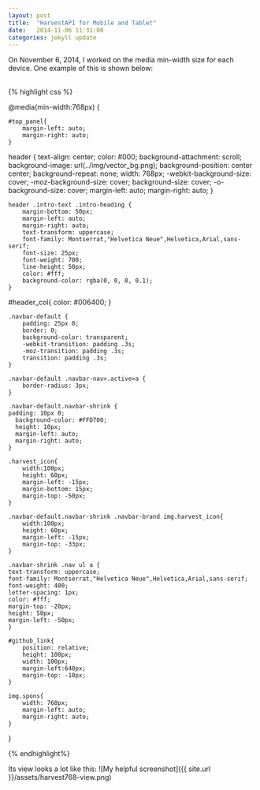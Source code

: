```yaml
---
layout: post
title:  "HarvestAPI for Mobile and Tablet"
date:   2014-11-06 11:31:00
categories: jekyll update
---
```


On November 6, 2014, I worked on the media min-width size for each device. One example of this is shown below:
<br/><br/>

{% highlight css %}

@media(min-width:768px) {
	
	#top_panel{
		margin-left: auto;
		margin-right: auto;
	}
   
   header {
   	text-align: center;
    	color: #000;
    	background-attachment: scroll;
    	background-image: url(../img/vector_bg.png);
    	background-position: center center;
    	background-repeat: none;
		width: 768px;
    	-webkit-background-size: cover;
    	-moz-background-size: cover;
    	background-size: cover;
    	-o-background-size: cover;
    	margin-left: auto;
    	margin-right: auto;
	}
	
	header .intro-text .intro-heading {
        margin-bottom: 50px;
        margin-left: auto;
        margin-right: auto;
        text-transform: uppercase;
        font-family: Montserrat,"Helvetica Neue",Helvetica,Arial,sans-serif;
        font-size: 25px;
        font-weight: 700;
        line-height: 50px;
        color: #fff;
        background-color: rgba(0, 0, 0, 0.1); 
	}
   
    
   #header_col{
		color: #006400;
	}
	
	.navbar-default {
        padding: 25px 0;
        border: 0;
        background-color: transparent;
        -webkit-transition: padding .3s;
        -moz-transition: padding .3s;
        transition: padding .3s;
	}
    
	.navbar-default .navbar-nav>.active>a {
		border-radius: 3px;
 	}

	.navbar-default.navbar-shrink {
   	padding: 10px 0;
      background-color: #FFD700;	
      height: 10px;
      margin-left: auto;
      margin-right: auto;
	}
	
	.harvest_icon{
		width:100px;
		height: 60px;
		margin-left: -15px;
		margin-bottom: 15px;
		margin-top: -50px;	
	}
	
	.navbar-default.navbar-shrink .navbar-brand img.harvest_icon{
		width:100px;
		height: 60px;
		margin-left: -15px;
		margin-top: -33px;
	}
    
	.navbar-shrink .nav ul a {
   	text-transform: uppercase;
   	font-family: Montserrat,"Helvetica Neue",Helvetica,Arial,sans-serif;
   	font-weight: 400;
   	letter-spacing: 1px;
   	color: #fff;
   	margin-top: -20px;
   	height: 50px;
   	margin-left: -50px;
	}
    
	#github_link{
		position: relative;
		height: 100px;
		width: 100px;
		margin-left:640px;
		margin-top: -10px;
	} 
	
	img.spons{
		width: 768px;
		margin-left: auto;
    	margin-right: auto;	
	}

}

{% endhighlight%}

Its view looks a lot like this:
![My helpful screenshot]({{ site.url }}/assets/harvest768-view.png)